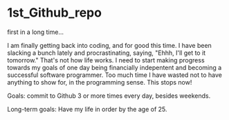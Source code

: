 # 1st_Github_repo
first in a long time...

I am finally getting back into coding, and for good this time. I have been slacking a bunch lately and procrastinating, saying, "Ehhh, I'll get to it tomorrow." That's not how life works. I need to start making progress towards my goals of one day being financially indepentent and becoming a successful software programmer. Too much time I have wasted not to have anything to show for, in the programming sense. This stops now!

Goals: commit to Github 3 or more times every day, besides weekends. 

Long-term goals: Have my life in order by the age of 25.
